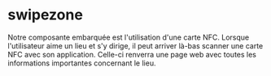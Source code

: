 # swipezone

Notre composante embarquée est l'utilisation d'une carte NFC. Lorsque l'utilisateur aime un lieu et s'y dirige, il peut arriver là-bas scanner une carte NFC avec son application. Celle-ci renverra une page web avec toutes les informations importantes concernant le lieu.
